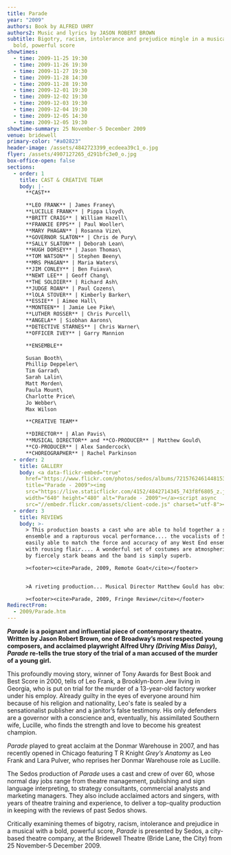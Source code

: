 ```yaml
---
title: Parade
year: "2009"
authors: Book by ALFRED UHRY
authors2: Music and lyrics by JASON ROBERT BROWN
subtitle: Bigotry, racism, intolerance and prejudice mingle in a musical with a
  bold, powerful score
showtimes:
  - time: 2009-11-25 19:30
  - time: 2009-11-26 19:30
  - time: 2009-11-27 19:30
  - time: 2009-11-28 14:30
  - time: 2009-11-28 19:30
  - time: 2009-12-01 19:30
  - time: 2009-12-02 19:30
  - time: 2009-12-03 19:30
  - time: 2009-12-04 19:30
  - time: 2009-12-05 14:30
  - time: 2009-12-05 19:30
showtime-summary: 25 November-5 December 2009
venue: bridewell
primary-color: "#a02823"
header-image: /assets/4842723399_ecdeea39c1_o.jpg
flyer: /assets/4907127265_d291bfc3e0_o.jpg
box-office-open: false
sections:
  - order: 1
    title: CAST & CREATIVE TEAM
    body: |-
      **CAST**

      **LEO FRANK** | James Franey\
      **LUCILLE FRANK** | Pippa Lloyd\
      **BRITT CRAIG** | William Hazell\
      **FRANKIE EPPS** | Paul Wooller\
      **MARY PHAGAN** | Rosanna Vize\
      **GOVERNOR SLATON** | Chris de Pury\
      **SALLY SLATON** | Deborah Lean\
      **HUGH DORSEY** | Jason Thomas\
      **TOM WATSON** | Stephen Beeny\
      **MRS PHAGAN** | Maria Waters\
      **JIM CONLEY** | Ben Fuiava\
      **NEWT LEE** | Geoff Chang\
      **THE SOLDIER** | Richard Ash\
      **JUDGE ROAN** | Paul Cozens\
      **lOLA STOVER** | Kimberly Barker\
      **ESSIE** | Aimee Hall\
      **MONTEEN** | Jamie Lee Pike\
      **LUTHER ROSSER** | Chris Purcell\
      **ANGELA** | Siobhan Aarons\
      **DETECTIVE STARNES** | Chris Warner\
      **OFFICER IVEY** | Garry Mannion

      **ENSEMBLE**

      Susan Booth\
      Phillip Deppeler\
      Tim Garrad\
      Sarah Lalin\
      Matt Morden\
      Paula Mount\
      Charlotte Price\
      Jo Webber\
      Max Wilson

      **CREATIVE TEAM**

      **DIRECTOR** | Alan Pavis\
      **MUSICAL DIRECTOR** and **CO-PRODUCER** | Matthew Gould\
      **CO-PRODUCER** | Alex Sandercock\
      **CHOREOGRAPHER** | Rachel Parkinson
  - order: 2
    title: GALLERY
    body: <a data-flickr-embed="true"
      href="https://www.flickr.com/photos/sedos/albums/72157624614481530"
      title="Parade - 2009"><img
      src="https://live.staticflickr.com/4152/4842714345_743f8f6805_z.jpg"
      width="640" height="480" alt="Parade - 2009"></a><script async
      src="//embedr.flickr.com/assets/client-code.js" charset="utf-8"></script>
  - order: 3
    title: REVIEWS
    body: >-
      > This production boasts a cast who are able to hold together a stirling
      ensemble and a rapturous vocal performance.... the vocalists of Sedos are
      easily able to match the force and accuracy of any West End ensemble, and
      with rousing flair.... A wonderful set of costumes are atmospherically lit
      by fiercely stark beams and the band is simply superb.

      ><footer><cite>Parade, 2009, Remote Goat</cite></footer>


      >A riveting production... Musical Director Matthew Gould has obviously worked a great deal with an already very gifted cast, and it has paid off. From Richard Ash’s opening lines to the last note of the piece, Parade is beautifully and emotionally sung... The second act’s ‘All the Wasted Time’ is breathtakingly good, and if there was no other merit to this production, it would be worth seeing for these few brilliant minutes alone.

      ><footer><cite>Parade, 2009, Fringe Review</cite></footer>
RedirectFrom:
  - 2009/Parade.htm
---
```

***Parade* is a poignant and influential piece of contemporary theatre. Written by Jason Robert Brown, one of Broadway’s most respected young composers, and acclaimed playwright Alfred Uhry *(Driving Miss Daisy*), *Parade* re-tells the true story of the trial of a man accused of the murder of a young girl.**

This profoundly moving story, winner of Tony Awards for Best Book and Best Score in 2000, tells of Leo Frank, a Brooklyn-born Jew living in Georgia, who is put on trial for the murder of a 13-year-old factory worker under his employ. Already guilty in the eyes of everyone around him because of his religion and nationality, Leo's fate is sealed by a sensationalist publisher and a janitor’s false testimony. His only defenders are a governor with a conscience and, eventually, his assimilated Southern wife, Lucille, who finds the strength and love to become his greatest champion.

*Parade* played to great acclaim at the Donmar Warehouse in 2007, and has recently opened in Chicago featuring T R Knight *Grey’s Anatomy* as Leo Frank and Lara Pulver, who reprises her Donmar Warehouse role as Lucille.

The Sedos production of *Parade* uses a cast and crew of over 60, whose normal day jobs range from theatre management, publishing and sign language interpreting, to strategy consultants, commercial analysts and marketing managers. They also include acclaimed actors and singers, with years of theatre training and experience, to deliver a top-quality production in keeping with the reviews of past Sedos shows.

Critically examining themes of bigotry, racism, intolerance and prejudice in a musical with a bold, powerful score, *Parade* is presented by Sedos, a city-based theatre company, at the Bridewell Theatre (Bride Lane, the City) from 25 November-5 December 2009.
